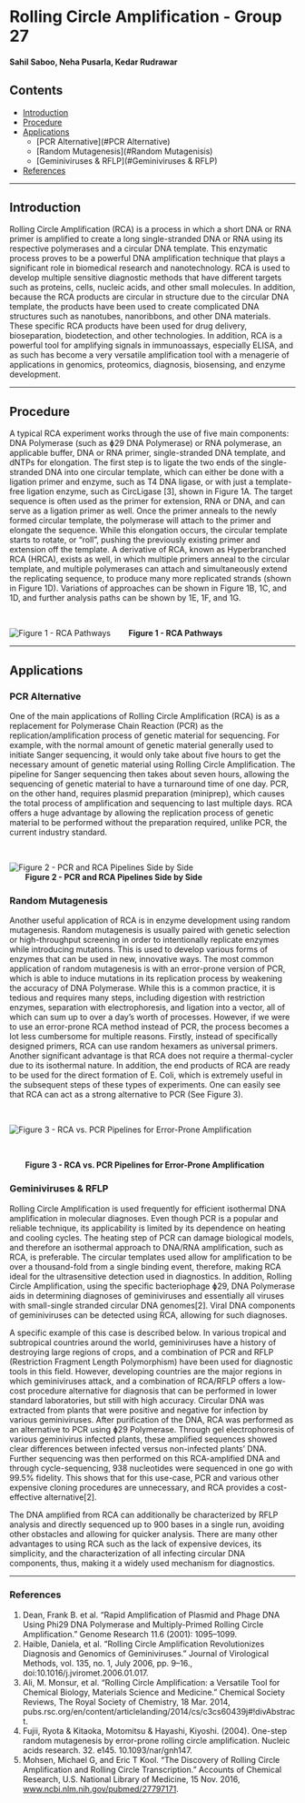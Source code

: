 
# Rolling Circle Amplification - Group 27
#### Sahil Saboo, Neha Pusarla, Kedar Rudrawar

## Contents
- [Introduction](#Introduction)
- [Procedure](#Procedure)
- [Applications](#Applications)
  * [PCR Alternative](#PCR Alternative)
  * [Random Mutagenesis](#Random Mutagenisis)
  * [Geminiviruses & RFLP](#Geminiviruses & RFLP)
- [References](#References)


---

## Introduction

Rolling Circle Amplification (RCA) is a process in which a short DNA or RNA primer is amplified to create a long single-stranded DNA or RNA using its respective polymerases and a circular DNA template. This enzymatic process proves to be a powerful DNA amplification technique that plays a significant role in biomedical research and nanotechnology. RCA is used to develop multiple sensitive diagnostic methods that have different targets such as proteins, cells, nucleic acids, and other small molecules. In addition, because the RCA products are circular in structure due to the circular DNA template, the products have been used to create complicated DNA structures such as nanotubes, nanoribbons, and other DNA materials. These specific RCA products have been used for drug delivery, bioseparation, biodetection, and other technologies. In addition, RCA is a powerful tool for amplifying signals in immunoassays, especially ELISA, and as such has become a very versatile amplification tool with a menagerie of applications in genomics, proteomics, diagnosis, biosensing, and enzyme development. 

---

## Procedure

A typical RCA experiment works through the use of five main components: DNA Polymerase (such as ɸ29 DNA Polymerase) or RNA polymerase, an applicable buffer, DNA or RNA primer, single-stranded DNA template, and dNTPs for elongation. The first step is to ligate the two ends of the single-stranded DNA into one circular template, which can either be done with a ligation primer and enzyme, such as T4 DNA ligase, or with just a template-free ligation enzyme, such as CircLigase [3], shown in Figure 1A. The target sequence is often used as the primer for extension, RNA or DNA, and can serve as a ligation primer as well. Once the primer anneals to the newly formed circular template, the polymerase will attach to the primer and elongate the sequence. While this elongation occurs, the circular template starts to rotate, or “roll”, pushing the previously existing primer and extension off the template. A derivative of RCA, known as Hyperbranched RCA (HRCA), exists as well, in which multiple primers anneal to the circular template, and multiple polymerases can attach and simultaneously extend the replicating sequence, to produce many more replicated strands (shown in Figure 1D). Variations of approaches can be shown in Figure 1B, 1C, and 1D, and further analysis paths can be shown by 1E, 1F, and 1G. 



<br />

![Figure 1 - RCA Pathways](https://github.com/npusarla/BENG183_Final_Projects_FALL2019/blob/master/Images/Figure1.png)
&nbsp; &nbsp; &nbsp; &nbsp;**Figure 1 - RCA Pathways**
<br />

---

## Applications

### PCR Alternative

One of the main applications of Rolling Circle Amplification (RCA) is as a replacement for Polymerase Chain Reaction (PCR) as the replication/amplification process of genetic material for sequencing. For example, with the normal amount of genetic material generally used to initiate Sanger sequencing, it would only take about five hours to get the necessary amount of genetic material using Rolling Circle Amplification. The pipeline for Sanger sequencing then takes about seven hours, allowing the sequencing of genetic material to have a turnaround time of one day. PCR, on the other hand, requires plasmid preparation (miniprep), which causes the total process of amplification and sequencing to last multiple days. RCA offers a huge advantage by allowing the replication process of genetic material to be performed without the preparation required, unlike PCR, the current industry standard.

<br />

![Figure 2 - PCR and RCA Pipelines Side by Side](https://github.com/npusarla/BENG183_Final_Projects_FALL2019/blob/master/Images/smallerPNG.jpg)
</br>
&nbsp; &nbsp; &nbsp; &nbsp;**Figure 2 - PCR and RCA Pipelines Side by Side**

### Random Mutagenesis

Another useful application of RCA is in enzyme development using random mutagenesis. Random mutagenesis is usually paired with genetic selection or high-throughput screening in order to intentionally replicate enzymes while introducing mutations. This is used to develop various forms of enzymes that can be used in new, innovative ways. The most common application of random mutagenesis is with an error-prone version of PCR, which is able to induce mutations in its replication process by weakening the accuracy of DNA Polymerase. While this is a common practice, it is tedious and requires many steps, including digestion with restriction enzymes, separation with electrophoresis, and ligation into a vector, all of which can sum up to over a day’s worth of processes. However, if we were to use an error-prone RCA method instead of PCR, the process becomes a lot less cumbersome for multiple reasons. Firstly, instead of specifically designed primers, RCA can use random hexamers as universal primers. Another significant advantage is that RCA does not require a thermal-cycler due to its isothermal nature. In addition, the end products of RCA are ready to be used for the direct formation of E. Coli, which is extremely useful in the subsequent steps of these types of experiments. One can easily see that RCA can act as a strong alternative to PCR (See Figure 3). 

<br />

![Figure 3 - RCA vs. PCR Pipelines for Error-Prone Amplification](https://github.com/npusarla/BENG183_Final_Projects_FALL2019/blob/master/Images/Figure3.jpeg)

<br />

&nbsp; &nbsp; &nbsp; &nbsp;**Figure 3 - RCA vs. PCR Pipelines for Error-Prone Amplification**
<br />

### Geminiviruses & RFLP

Rolling Circle Amplification is used frequently for efficient isothermal DNA amplification in molecular diagnoses. Even though PCR is a popular and reliable technique, its applicability is limited by its dependence on heating and cooling cycles. The heating step of PCR can damage biological models, and therefore an isothermal approach to DNA/RNA amplification, such as RCA, is preferable. The circular templates used allow for amplification to be over a thousand-fold from a single binding event, therefore, making RCA ideal for the ultrasensitive detection used in diagnostics. In addition, Rolling Circle Amplification, using the specific bacteriophage ɸ29, DNA Polymerase aids in determining diagnoses of geminiviruses and essentially all viruses with small-single stranded circular DNA genomes[2]. Viral DNA components of geminiviruses can be detected using RCA, allowing for such diagnoses. 

A specific example of this case is described below. In various tropical and subtropical countries around the world, geminiviruses have a history of destroying large regions of crops, and a combination of PCR and RFLP (Restriction Fragment Length Polymorphism) have been used for diagnostic tools in this field. However, developing countries are the major regions in which geminiviruses attack, and a combination of RCA/RFLP offers a low-cost procedure alternative for diagnosis that can be performed in lower standard laboratories, but still with high accuracy. Circular DNA was extracted from plants that were positive and negative for infection by various geminiviruses. After purification of the DNA, RCA was performed as an alternative to PCR using ɸ29 Polymerase. Through gel electrophoresis of various geminivirus infected plants, these amplified sequences showed clear differences between infected versus non-infected plants’ DNA. Further sequencing was then performed on this RCA-amplified DNA and through cycle-sequencing, 938 nucleotides were sequenced in one go with 99.5% fidelity. This shows that for this use-case, PCR and various other expensive cloning procedures are unnecessary, and RCA provides a cost-effective alternative[2].

The DNA amplified from RCA can additionally be characterized by RFLP analysis and directly sequenced up to 900 bases in a single run, avoiding other obstacles and allowing for quicker analysis. There are many other advantages to using RCA such as the lack of expensive devices, its simplicity, and the characterization of all infecting circular DNA components, thus, making it a widely used mechanism for diagnostics. 


---

### References 

1. Dean, Frank B. et al. “Rapid Amplification of Plasmid and Phage DNA Using Phi29 DNA Polymerase and Multiply-Primed Rolling Circle Amplification.” Genome Research 11.6 (2001): 1095–1099. 
2. Haible, Daniela, et al. “Rolling Circle Amplification Revolutionizes Diagnosis and Genomics of Geminiviruses.” Journal of Virological Methods, vol. 135, no. 1, July 2006, pp. 9–16., doi:10.1016/j.jviromet.2006.01.017. 
3. Ali, M. Monsur, et al. “Rolling Circle Amplification: a Versatile Tool for Chemical Biology, Materials Science and Medicine.” Chemical Society Reviews, The Royal Society of Chemistry, 18 Mar. 2014, pubs.rsc.org/en/content/articlelanding/2014/cs/c3cs60439j#!divAbstract. 
4. Fujii, Ryota & Kitaoka, Motomitsu & Hayashi, Kiyoshi. (2004). One-step random mutagenesis by error-prone rolling circle amplification. Nucleic acids research. 32. e145. 10.1093/nar/gnh147. 
5. Mohsen, Michael G, and Eric T Kool. “The Discovery of Rolling Circle Amplification and Rolling Circle Transcription.” Accounts of Chemical Research, U.S. National Library of Medicine, 15 Nov. 2016, www.ncbi.nlm.nih.gov/pubmed/27797171.





